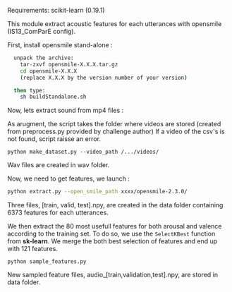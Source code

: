 Requirements:
scikit-learn (0.19.1)

This module extract acoustic features for each utterances with opensmile (IS13_ComParE config).

First, install opensmile stand-alone :

```bash
  unpack the archive:
    tar-zxvf opensmile-X.X.X.tar.gz
    cd opensmile-X.X.X
    (replace X.X.X by the version number of your version)

  then type:
    sh buildStandalone.sh
```

Now, lets extract sound from mp4 files :

As arugment, the script takes the folder where videos are stored (created from preprocess.py provided by challenge author) If a video of the csv's is not found, script raisse an error.

```
python make_dataset.py --video_path /.../videos/
```

Wav files are created in wav folder.

Now, we need to get features, we launch :

```bash
python extract.py --open_smile_path xxxx/opensmile-2.3.0/
```

Three files, [train, valid, test].npy, are created in the data folder containing 6373 features for each utterances.

We then extract the 80 most usefull features for both arousal and valence according to the training set. To do so, we use the ```SelectKBest``` function from
**sk-learn**. We merge the both best selection of features and end up with 121 features.

```
python sample_features.py
```

New sampled feature files, audio_[train,validation,test].npy, are stored in data folder.


    
    
